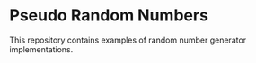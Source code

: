 # Pseudo Random Numbers

This repository contains examples of random number generator implementations.